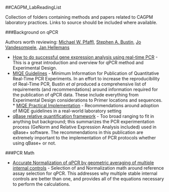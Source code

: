 ##CAGPM_LabReadingList


Collection of folders containing methods and papers related to CAGPM laboratory practices.  Links to source should be included where available.

###Background on qPCR

Authors worth reviewing: [Michael W. Pfaffl](http://www.researchgate.net/profile/Michael_Pfaffl "Pfaffl"), [Stephen A. Bustin](http://www.researchgate.net/profile/Stephen_Bustin2 "Bustin"), [Jo Vandesompele](http://www.researchgate.net/profile/Jo_Vandesompele "Vandesompele"), [Jan Hellemans](http://www.researchgate.net/profile/Jan_Hellemans "Hellemans")

* [How to do successful gene expression analysis using real-time PCR](http://www.sciencedirect.com/science/article/pii/S1046202309002461 "Vandesompele") - This is a great introduction and overview for qPCR method and Experimental Design.
* [MIQE Guidelines](http://www.clinchem.org/content/55/4/611.long "MIQE") -  Minimum Information for Publication of Quantitative Real-Time PCR Experiments.  In an effort to increase the reproducibility of Real-Time PCR, Bustin *et al* produced a comprehensive list of requirements (and recommendations) around information required for the publication of qPCR data.  These include everything from Experimental Design considerations to Primer locations and sequences.
		* [MIQE Practical Implementation](http://www.ncbi.nlm.nih.gov/pmc/articles/PMC2955025/ "MIQE Practical") - Recommendations around adoption of MIQE guidelines in a real-world laboratory setting
* [qBase relative quantification framework](http://genomebiology.com/content/8/2/R19 "qBase+") - Too broad ranging to fit in anything but background; this summarizes the PCR experimentation process (GeNorm and Relative Expression Analysis included) used in qBase+ software.  The recommendations in this publication are extremely important to the implementation of PCR protocols whether using qBase+ or not.

###PCR Math

* [Accurate Normalization of qPCR by geometric averaging of multiple internal controls](http://genomebiology.com/2002/3/7/research/0034/ "GeNorm") - Selection of and Normalization math around reference assay selection for qPCR.  This addresses why multiple stable internal controls are better than one, and provides all of the equations necessary to perform the calculations.
